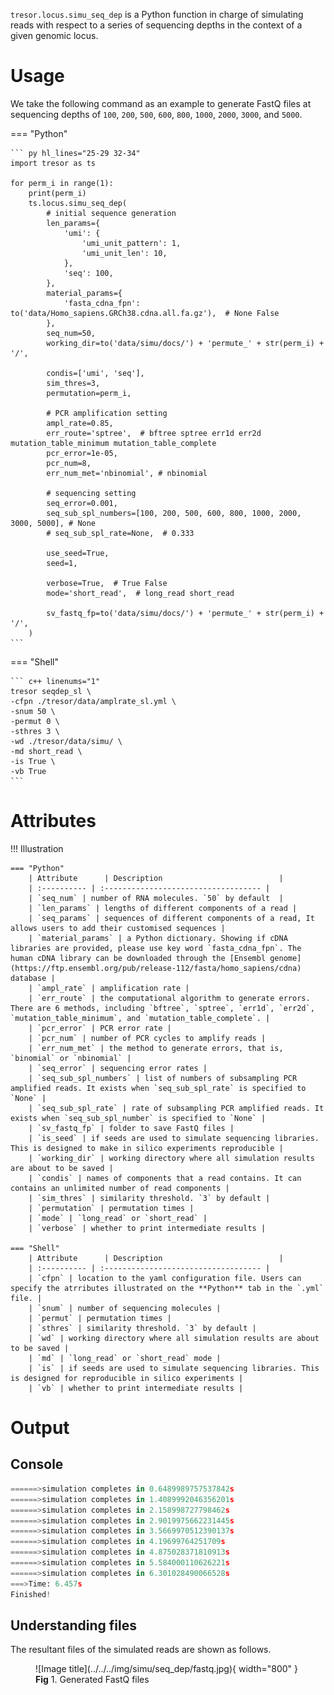 
`tresor.locus.simu_seq_dep` is a Python function in charge of simulating reads with respect to a series of sequencing depths in the context of a given genomic locus.

# Usage

We take the following command as an example to generate FastQ files at sequencing depths of `100`, `200`, `500`, `600`, `800`, `1000`, `2000`, `3000`, and `5000`.

=== "Python"

    ``` py hl_lines="25-29 32-34"
    import tresor as ts

    for perm_i in range(1):
        print(perm_i)
        ts.locus.simu_seq_dep(
            # initial sequence generation
            len_params={
                'umi': {
                    'umi_unit_pattern': 1,
                    'umi_unit_len': 10,
                },
                'seq': 100,
            },
            material_params={
                'fasta_cdna_fpn': to('data/Homo_sapiens.GRCh38.cdna.all.fa.gz'),  # None False
            },
            seq_num=50,
            working_dir=to('data/simu/docs/') + 'permute_' + str(perm_i) + '/',

            condis=['umi', 'seq'],
            sim_thres=3,
            permutation=perm_i,

            # PCR amplification setting
            ampl_rate=0.85,
            err_route='sptree',  # bftree sptree err1d err2d mutation_table_minimum mutation_table_complete
            pcr_error=1e-05,
            pcr_num=8,
            err_num_met='nbinomial', # nbinomial

            # sequencing setting
            seq_error=0.001,
            seq_sub_spl_numbers=[100, 200, 500, 600, 800, 1000, 2000, 3000, 5000], # None
            # seq_sub_spl_rate=None,  # 0.333

            use_seed=True,
            seed=1,

            verbose=True,  # True False
            mode='short_read',  # long_read short_read

            sv_fastq_fp=to('data/simu/docs/') + 'permute_' + str(perm_i) + '/',
        )
    ```

=== "Shell"

    ``` c++ linenums="1"
    tresor seqdep_sl \
    -cfpn ./tresor/data/amplrate_sl.yml \
    -snum 50 \
    -permut 0 \
    -sthres 3 \
    -wd ./tresor/data/simu/ \
    -md short_read \
    -is True \
    -vb True
    ```


# Attributes
!!! Illustration

    === "Python"
        | Attribute      | Description                          |
        | :---------- | :----------------------------------- |
        | `seq_num` | number of RNA molecules. `50` by default  |
        | `len_params` | lengths of different components of a read |
        | `seq_params` | sequences of different components of a read, It allows users to add their customised sequences |
        | `material_params` | a Python dictionary. Showing if cDNA libraries are provided, please use key word `fasta_cdna_fpn`. The human cDNA library can be downloaded through the [Ensembl genome](https://ftp.ensembl.org/pub/release-112/fasta/homo_sapiens/cdna) database |
        | `ampl_rate` | amplification rate |
        | `err_route` | the computational algorithm to generate errors. There are 6 methods, including `bftree`, `sptree`, `err1d`, `err2d`, `mutation_table_minimum`, and `mutation_table_complete`. |
        | `pcr_error` | PCR error rate |
        | `pcr_num` | number of PCR cycles to amplify reads |
        | `err_num_met` | the method to generate errors, that is, `binomial` or `nbinomial` |
        | `seq_error` | sequencing error rates |
        | `seq_sub_spl_numbers` | list of numbers of subsampling PCR amplified reads. It exists when `seq_sub_spl_rate` is specified to `None` |
        | `seq_sub_spl_rate` | rate of subsampling PCR amplified reads. It exists when `seq_sub_spl_number` is specified to `None` |
        | `sv_fastq_fp` | folder to save FastQ files |
        | `is_seed` | if seeds are used to simulate sequencing libraries. This is designed to make in silico experiments reproducible |
        | `working_dir` | working directory where all simulation results are about to be saved |
        | `condis` | names of components that a read contains. It can contains an unlimited number of read components |
        | `sim_thres` | similarity threshold. `3` by default |
        | `permutation` | permutation times |
        | `mode` | `long_read` or `short_read` |
        | `verbose` | whether to print intermediate results |
        
    === "Shell"
        | Attribute      | Description                          |
        | :---------- | :----------------------------------- |
        | `cfpn` | location to the yaml configuration file. Users can specify the atrributes illustrated on the **Python** tab in the `.yml` file. |
        | `snum` | number of sequencing molecules |
        | `permut` | permutation times |
        | `sthres` | similarity threshold. `3` by default |
        | `wd` | working directory where all simulation results are about to be saved |
        | `md` | `long_read` or `short_read` mode |
        | `is` | if seeds are used to simulate sequencing libraries. This is designed for reproducible in silico experiments |
        | `vb` | whether to print intermediate results |


# Output
## Console
``` py
======>simulation completes in 0.6489989757537842s
======>simulation completes in 1.4089992046356201s
======>simulation completes in 2.158998727798462s
======>simulation completes in 2.9019975662231445s
======>simulation completes in 3.5669970512390137s
======>simulation completes in 4.19699764251709s
======>simulation completes in 4.875028371810913s
======>simulation completes in 5.584000110626221s
======>simulation completes in 6.301028490066528s
===>Time: 6.457s
Finished!
```

## Understanding files
The resultant files of the simulated reads are shown as follows.

<figure markdown="span">
  ![Image title](../../../img/simu/seq_dep/fastq.jpg){ width="800" }
  <figcaption><strong>Fig</strong> 1. Generated FastQ files</figcaption>
</figure>
